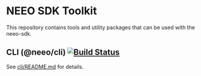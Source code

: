 # NEEO SDK Toolkit

This repository contains tools and utility packages that can be used with the neeo-sdk.

## CLI (@neeo/cli) [![Build Status](https://travis-ci.org/NEEOInc/neeo-sdk-toolkit.svg?branch=master)](https://travis-ci.org/NEEOInc/neeo-sdk-toolkit)

See [cli/README.md](https://github.com/NEEOInc/neeo-sdk-toolkit/tree/master/cli) for details.
